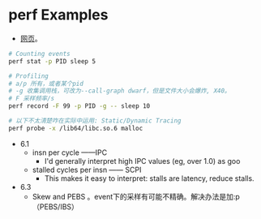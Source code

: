 # perf Examples

* [网页](https://www.brendangregg.com/perf.html)。

```bash
# Counting events
perf stat -p PID sleep 5

# Profiling
# a/p 所有，或者某个pid
# -g 收集调用栈，可改为--call-graph dwarf，但是文件大小会爆炸, X40。
# F 采样频率/s
perf record -F 99 -p PID -g -- sleep 10

# 以下不太清楚咋在实际中运用: Static/Dynamic Tracing
perf probe -x /lib64/libc.so.6 malloc
```

* 6.1  
  * insn per cycle  ——IPC
    * I'd generally interpret high IPC values (eg, over 1.0) as goo
  * stalled cycles per insn —— SCPI
    * This makes it easy to interpret: stalls are latency, reduce stalls.
* 6.3 
  * Skew and PEBS 。event下的采样有可能不精确。解决办法是加:p  （PEBS/IBS）